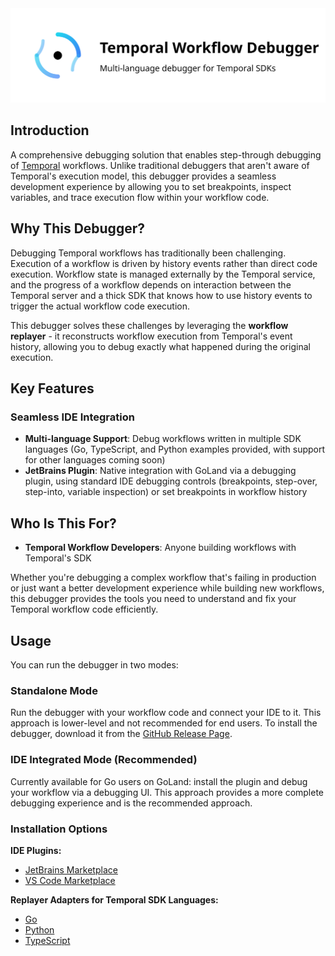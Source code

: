 <img src="docs/images/logo.svg" alt="Temporal Debugger Logo" width="850">

## Introduction

A comprehensive debugging solution that enables step-through debugging of [Temporal](https://github.com/temporalio/temporal) workflows. Unlike traditional debuggers that aren't aware of Temporal's execution model, this debugger provides a seamless development experience by allowing you to set breakpoints, inspect variables, and trace execution flow within your workflow code.

## Why This Debugger?

Debugging Temporal workflows has traditionally been challenging. Execution of a workflow is driven by history events rather than direct code execution. Workflow state is managed externally by the Temporal service, and the progress of a workflow depends on interaction between the Temporal server and a thick SDK that knows how to use history events to trigger the actual workflow code execution.

This debugger solves these challenges by leveraging the **workflow replayer** - it reconstructs workflow execution from Temporal's event history, allowing you to debug exactly what happened during the original execution.

## Key Features

### **Seamless IDE Integration**
- **Multi-language Support**: Debug workflows written in multiple SDK languages (Go, TypeScript, and Python examples provided, with support for other languages coming soon)
- **JetBrains Plugin**: Native integration with GoLand via a debugging plugin, using standard IDE debugging controls (breakpoints, step-over, step-into, variable inspection) or set breakpoints in workflow history

## Who Is This For?

- **Temporal Workflow Developers**: Anyone building workflows with Temporal's SDK

Whether you're debugging a complex workflow that's failing in production or just want a better development experience while building new workflows, this debugger provides the tools you need to understand and fix your Temporal workflow code efficiently.

## Usage

You can run the debugger in two modes:

### **Standalone Mode** 
Run the debugger with your workflow code and connect your IDE to it. This approach is lower-level and not recommended for end users. To install the debugger, download it from the [GitHub Release Page](https://github.com/phuongdnguyen/temporal-workflow-debugger/releases).

### **IDE Integrated Mode** (Recommended)
Currently available for Go users on GoLand: install the plugin and debug your workflow via a debugging UI. This approach provides a more complete debugging experience and is the recommended approach.

### **Installation Options**

**IDE Plugins:**
- [JetBrains Marketplace](https://plugins.jetbrains.com/plugin/28127-temporal-workflow-debugger)
- [VS Code Marketplace](https://marketplace.visualstudio.com/items?itemName=phuongdnguyen.temporal-workflow-debugger&ssr=false#overview)

**Replayer Adapters for Temporal SDK Languages:**
- [Go](https://pkg.go.dev/github.com/phuongdnguyen/temporal-workflow-debugger/replayer-adapter-go)
- [Python](https://pypi.org/project/temporal-replayer-adapter-python/)
- [TypeScript](https://www.npmjs.com/package/@phuongdnguyen/replayer-adapter-nodejs)


